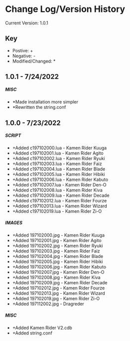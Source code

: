 # Change Log/Version History
Current Version: 1.0.1

## Key
- Postive: +
- Negative: -
- Modified/Changed: *

## 1.0.1 - 7/24/2022
##### MISC
- *Made installation more simpler
- *Rewritten the string.conf

## 1.0.0 - 7/23/2022
##### SCRIPT
- +Added c197102000.lua - Kamen Rider Kuuga
- +Added c197102001.lua - Kamen Rider Agito
- +Added c197102002.lua - Kamen Rider Ryuki
- +Added c197102003.lua - Kamen Rider Faiz
- +Added c197102004.lua - Kamen Rider Blade
- +Added c197102005.lua - Kamen Rider Hibiki
- +Added c197102006.lua - Kamen Rider Kabuto
- +Added c197102007.lua - Kamen Rider Den-O
- +Added c197102008.lua - Kamen Rider Kiva
- +Added c197102009.lua - Kamen Rider Decade
- +Added c197102012.lua - Kamen Rider Fourze
- +Added c197102013.lua - Kamen Rider Wizard
- +Added c197102019.lua - Kamen Rider Zi-O

##### IMAGES
- +Added 197102000.jpg - Kamen Rider Kuuga
- +Added 197102001.jpg - Kamen Rider Agito
- +Added 197102002.jpg - Kamen Rider Ryuki
- +Added 197102003.jpg - Kamen Rider Faiz
- +Added 197102004.jpg - Kamen Rider Blade
- +Added 197102005.jpg - Kamen Rider Hibiki
- +Added 197102006.jpg - Kamen Rider Kabuto
- +Added 197102007.jpg - Kamen Rider Den-O
- +Added 197102008.jpg - Kamen Rider Kiva
- +Added 197102009.jpg - Kamen Rider Decade
- +Added 197102012.jpg - Kamen Rider Fourze
- +Added 197102013.jpg - Kamen Rider Wizard
- +Added 197102019.jpg - Kamen Rider Zi-O
- +Added 197112002.jpg - Dragreder

##### MISC
- +Added Kamen Rider V2.cdb
- +Added string.conf

